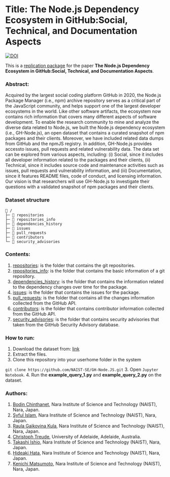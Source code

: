 # Title: The Node.js Dependency Ecosystem in GitHub:Social, Technical, and Documentation Aspects
[![DOI](https://zenodo.org/badge/DOI/10.5281/zenodo.3986016.svg)](https://doi.org/10.5281/zenodo.3986016)

This is a [replication package](https://github.com/NAIST-SE/GH-Node.JS.git) for the paper **The Node.js Dependency Ecosystem in GitHub:Social, Technical, and Documentation Aspects**.

### Abstract: 
Acquired  by  the  largest   social   coding   platform GitHub in 2020, the Node.js Package Manager (i.e., npm) archive repository serves as a critical part of the JavaScript community, and helps support one of the largest developer ecosystems in the world. Like other software artifacts, the ecosystem now contains rich  information  that  covers  many  different  aspects  of  software development.  To  enable  the  research  community  to  mine  and analyze the diverse data related to Node.js, we built the Node.js dependency  ecosystem  (i.e.,  GH-Node.js),  an  open  dataset  that contains  a  curated  snapshot  of  npm  packages  and  their  clients. Moreover,  we  have  included  related  data  dumps  from  GitHub and the npmJS registry. In addition, GH-Node.js provides accessto issues, pull requests and related vulnerability data. The data set can be explored from various aspects, including: (i) Social, since it includes all developer information related to the packages and their clients, (ii) Technical, since it includes source code and maintenance  activities  such  as  issues,  pull  requests  and  vulnerability information, and (iii) Documentation, since it features README files,  code  of  conduct,  and  licensing  information.  Our  vision  is that researchers will use GH-Node.js to investigate their questions with  a  validated  snapshot  of  npm  packages  and  their  clients.

### Dataset structure

```
📁 /
├─ 📁 repositories 
├─ 📁 repositories_info
├─ 📁 dependencies_history
├─ 📁 issues
├─ 📁 pull_requests
├─ 📁 contributors
└─ 📁 security_advisories
```

### Contents:
  1. [repositories](https://tinyurl.com/yynovv2w): is the folder that contains the git repositories.
  2. [repositories_info](https://tinyurl.com/yy2jf64y): is the folder that contains the basic information of a git repository. 
  3. [dependencies_history](https://tinyurl.com/y5pf2xr6): is the folder that contains the information related to the dependency changes over time for the package.
  4. [issues](https://tinyurl.com/y2s3ok3w): is the folder that contains the issues for the package.
  5. [pull_requests](https://tinyurl.com/y4wwdsv4): is the folder that contains all the changes information collected from the GitHub API.
  6. [contributors](https://tinyurl.com/y5za6ols): is the folder that contains contributor information collected from the GitHub API.
  7. [security_advisories](https://tinyurl.com/y3h3uy6k): is the folder that contains security advisories that taken from the GitHub Security Advisory database.
  
 ### How to run:
  1. Download the dataset from: [link]( https://zenodo.org/record/3986016)
  2. Extract the files.
  3. Clone this repository into your userhome folder in the system
  
  
  ```git clone https://github.com/NAIST-SE/GH-Node.JS.git```
  3. Open `Jupyter Notebook`.
  4. Run the **example_query_1.py** and **example_query_2.py** on the dataset.


### Authors:
  1. [Bodin Chinthanet](https://bchinthanet.com/), Nara Institute of Science and Technology (NAIST), Nara, Japan.
  2. [Syful Islam](https://syful-is.github.io/), Nara Institute of Science and Technology (NAIST), Nara, Japan.
  3. [Raula Gaikovina Kula](https://naist-se.github.io/contents.html#members), Nara Institute of Science and Technology (NAIST), Nara, Japan.
  4. [Christoph Treude](http://ctreude.ca/), University of Adelaide, Adelaide, Australia.
  5. [Takashi Ishio](https://takashi-ishio.github.io/), Nara Institute of Science and Technology (NAIST), Nara, Japan.
  6. [Hideaki Hata](https://hideakihata.github.io/), Nara Institute of Science and Technology (NAIST), Nara, Japan.
  7. [Kenichi Matsumoto](http://isw3.naist.jp/Contents/Research/cs-05-en.html), Nara Institute of Science and Technology (NAIST), Nara, Japan.
